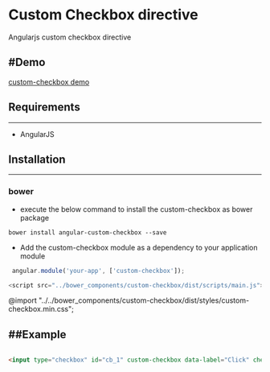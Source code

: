 # Custom Checkbox directive
Angularjs custom checkbox directive

#Demo
----

[custom-checkbox demo](http://jsfiddle.net/gh/get/angularjs/1.4/OfirFridman/custom-checkbox/tree/master/demo)

## Requirements
----

- AngularJS

## Installation
----

### bower

- execute the below command to install the custom-checkbox as bower package

```
bower install angular-custom-checkbox --save
```

- Add the custom-checkbox module as a dependency to your application module

```js
 angular.module('your-app', ['custom-checkbox']);
 ```


```js
<script src="../bower_components/custom-checkbox/dist/scripts/main.js"></script>
```
  @import "../../bower_components/custom-checkbox/dist/styles/custom-checkbox.min.css";


##Example
----

```html

<input type="checkbox" id="cb_1" custom-checkbox data-label="Click" checked/>

```